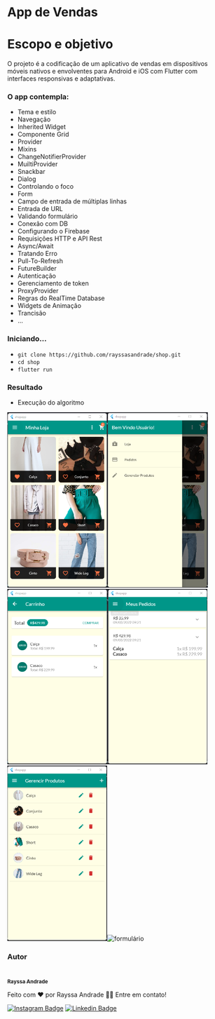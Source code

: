 # App de Vendas

# Escopo e objetivo

O projeto é a codificação de um aplicativo de vendas em dispositivos móveis nativos e envolventes para Android e iOS com Flutter com interfaces responsivas e adaptativas.

### O app contempla:
- Tema e estilo
- Navegação 
- Inherited Widget
- Componente Grid
- Provider
- Mixins
- ChangeNotifierProvider
- MuiltiProvider
- Snackbar
- Dialog
- Controlando o foco
- Form
- Campo de entrada de múltiplas linhas
- Entrada de URL
- Validando formulário
- Conexão com DB
- Configurando o Firebase
- Requisições HTTP e API Rest
- Async/Await
- Tratando Erro
- Pull-To-Refresh
- FutureBuilder
- Autenticação 
- Gerenciamento de token
- ProxyProvider
- Regras do RealTime Database
- Widgets de Animação
- Trancisão
- ...

### Iniciando...

- `git clone https://github.com/rayssasandrade/shop.git`
- `cd shop`
- `flutter run`

### Resultado

- Execução do algoritmo 

<img src="/assets/images/loja.png" alt="loja" height="400em" /><img src="/assets/images/menu.png" alt="menu" height="400em" /><img src="/assets/images/carrinho.png" alt="carrinho" height="400em" /><img src="/assets/images/pedidos.png" alt="pedidos" height="400em" /><img src="/assets/images/gerenciarPedidos.png" alt="gerenciarPedidos" height="400em" /><img src="/assets/images/formulário.png" alt="formulário" height="400em" />

### Autor

<a href="#">
 <img style="border-radius: 50%;" src="https://media-exp1.licdn.com/dms/image/C4D03AQGc_Ovg7ftTrw/profile-displayphoto-shrink_800_800/0/1600526654859?e=1643241600&v=beta&t=k16wL6TdDuM4mXYy2s1TjJUmq5pTqgA5bOllODvQSBs" width="100px;" alt=""/>
<br />
<sub><b>Rayssa Andrade</b></sub></a>

Feito com ❤️ por Rayssa Andrade 👋🏽 Entre em contato!

[![Instagram Badge](https://img.shields.io/badge/Instagram-E4405F?style=for-the-badge&logo=instagram&logoColor=white)](https://www.instagram.com/rayssa_s.andrade)
[![Linkedin Badge](https://img.shields.io/badge/LinkedIn-0077B5?style=for-the-badge&logo=linkedin&logoColor=white)](https://www.linkedin.com/in/rayssa-andrade-7785041a3)
